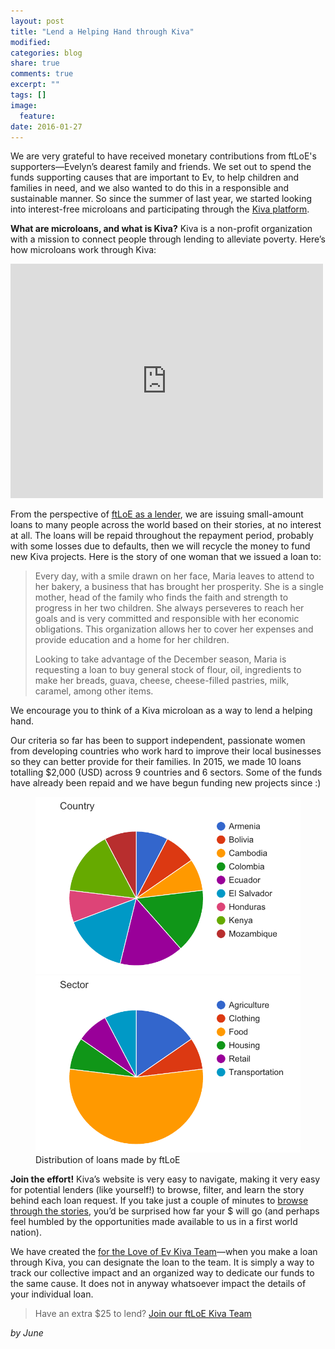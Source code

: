 ```yaml
---
layout: post
title: "Lend a Helping Hand through Kiva"
modified:
categories: blog
share: true
comments: true
excerpt: ""
tags: []
image:
  feature:
date: 2016-01-27
---
```


We are very grateful to have received monetary contributions from ftLoE's supporters—Evelyn’s dearest family and friends. We set out to spend the funds supporting causes that are important to Ev, to help children and families in need, and we also wanted to do this in a responsible and sustainable manner. So since the summer of last year, we started looking into interest-free microloans and participating through the [Kiva platform][Kiva platform].

**What are microloans, and what is Kiva?** Kiva is a non-profit organization with a mission to connect people through lending to alleviate poverty. Here’s how microloans work through Kiva:

<iframe src="https://player.vimeo.com/video/16991128" width="500" height="375" frameborder="0" webkitallowfullscreen mozallowfullscreen allowfullscreen></iframe>

From the perspective of [ftLoE as a lender][ftLoE as a lender], we are issuing small-amount loans to many people across the world based on their stories, at no interest at all. The loans will be repaid throughout the repayment period, probably with some losses due to defaults, then we will recycle the money to fund new Kiva projects. Here is the story of one woman that we issued a loan to:

> Every day, with a smile drawn on her face, Maria leaves to attend to her bakery, a business that has brought her prosperity. She is a single mother, head of the family who finds the faith and strength to progress in her two children. She always perseveres to reach her goals and is very committed and responsible with her economic obligations. This organization allows her to cover her expenses and provide education and a home for her children.
>
> Looking to take advantage of the December season, Maria is requesting a loan to buy general stock of flour, oil, ingredients to make her breads, guava, cheese, cheese-filled pastries, milk, caramel, among other items.

We encourage you to think of a Kiva microloan as a way to lend a helping hand.

Our criteria so far has been to support independent, passionate women from developing countries who work hard to improve their local businesses so they can better provide for their families. In 2015, we made 10 loans totalling $2,000 (USD) across 9 countries and 6 sectors. Some of the funds have already been repaid and we have begun funding new projects since :)

<figure class="half">
	<img src="/images/2016-01-27-lend-a-helping-hand-through-kiva-0.png" alt="image">
	<img src="/images/2016-01-27-lend-a-helping-hand-through-kiva-1.png" alt="image">
	<figcaption>Distribution of loans made by ftLoE</figcaption>
</figure>

**Join the effort!** Kiva’s website is very easy to navigate, making it very easy for potential lenders (like yourself!) to browse, filter, and learn the story behind each loan request. If you take just a couple of minutes to [browse through the stories][browse through the stories], you’d be surprised how far your $ will go (and perhaps feel humbled by the opportunities made available to us in a first world nation). 

We have created the [for the Love of Ev Kiva Team][for the Love of Ev Kiva Team]—when you make a loan through Kiva, you can designate the loan to the team.  It is simply a way to track our collective impact and an organized way to dedicate our funds to the same cause. It does not in anyway whatsoever impact the details of your individual loan.

> Have an extra $25 to lend?
> [Join our ftLoE Kiva Team][Join our ftLoE Kiva Team]

[Kiva platform]: http://www.kiva.org
[ftLoE as a lender]: http://www.kiva.org/lender/fortheloveofev
[browse through the stories]: http://www.kiva.org/lend
[for the Love of Ev Kiva Team]: https://www.kiva.org/team/ftloe
[Join our ftLoE Kiva Team]: https://www.kiva.org/team/ftloe

*by June*